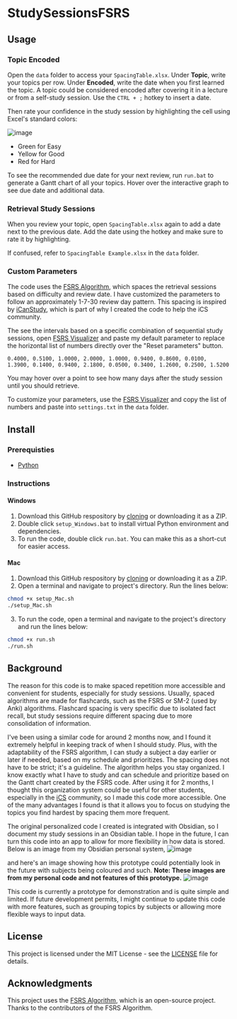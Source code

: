 # StudySessionsFSRS
## Usage
### Topic Encoded
Open the `data` folder to access your `SpacingTable.xlsx`. Under **Topic**, write your topics per row. Under **Encoded**, write the date when you first learned the topic. A topic could be considered encoded after covering it in a lecture or from a self-study session. Use the `CTRL + ;` hotkey to insert a date.

Then rate your confidence in the study session by highlighting the cell using Excel's standard colors:

![image](https://github.com/user-attachments/assets/14cf9c1a-75eb-4de2-91bd-074c50b45d2e)

- Green for Easy
- Yellow for Good
- Red for Hard

To see the recommended due date for your next review, run `run.bat` to generate a Gantt chart of all your topics. Hover over the interactive graph to see due date and additional data.

### Retrieval Study Sessions
When you review your topic, open `SpacingTable.xlsx` again to add a date next to the previous date. Add the date using the hotkey and make sure to rate it by highlighting.

If confused, refer to `SpacingTable Example.xlsx` in the `data` folder.

### Custom Parameters
The code uses the [FSRS Algorithm](https://github.com/open-spaced-repetition/py-fsrs), which spaces the retrieval sessions based on difficulty and review date. I have customized the parameters to follow an approximately 1-7-30 review day pattern. This spacing is inspired by [iCanStudy](icanstudy.com), which is part of why I created the code to help the iCS community. 

The see the intervals based on a specific combination of sequential study sessions, open [FSRS Visualizer](https://open-spaced-repetition.github.io/anki_fsrs_visualizer/) and paste my default parameter to replace the horizontal list of numbers directly over the "Reset parameters" button.
```
0.4000, 0.5100, 1.0000, 2.0000, 1.0000, 0.9400, 0.8600, 0.0100, 1.3900, 0.1400, 0.9400, 2.1800, 0.0500, 0.3400, 1.2600, 0.2500, 1.5200
```
You may hover over a point to see how many days after the study session until you should retrieve.

To customize your parameters, use the [FSRS Visualizer](https://open-spaced-repetition.github.io/anki_fsrs_visualizer/) and copy the list of numbers and paste into `settings.txt` in the `data` folder.

## Install
### Prerequisties
- [Python](https://www.python.org/downloads/)

### Instructions
#### Windows
1. Download this GitHub respository by [cloning](https://docs.github.com/en/repositories/creating-and-managing-repositories/cloning-a-repository) or downloading it as a ZIP.
2. Double click `setup_Windows.bat` to install virtual Python environment and dependencies.
3. To run the code, double click `run.bat`. You can make this as a short-cut for easier access.

#### Mac
1. Download this GitHub respository by [cloning](https://docs.github.com/en/repositories/creating-and-managing-repositories/cloning-a-repository) or downloading it as a ZIP.
2. Open a terminal and navigate to project's directory. Run the lines below:
```sh
chmod +x setup_Mac.sh
./setup_Mac.sh
```
3. To run the code, open a terminal and navigate to the project's directory and run the lines below:
```sh
chmod +x run.sh
./run.sh
```

## Background
The reason for this code is to make spaced repetition more accessible and convenient for students, especially for study sessions. Usually, spaced algorithms are made for flashcards, such as the FSRS or SM-2 (used by Anki) algorithms. Flashcard spacing is very specific due to isolated fact recall, but study sessions require different spacing due to more consolidation of information.

I've been using a similar code for around 2 months now, and I found it extremely helpful in keeping track of when I should study. Plus, with the adaptability of the FSRS algorithm, I can study a subject a day earlier or later if needed, based on my schedule and prioritizes. The spacing does not have to be strict; it's a guideline. The algorithm helps you stay organized. I know exactly what I have to study and can schedule and prioritize based on the Gantt chart created by the FSRS code. After using it for 2 months, I thought this organization system could be useful for other students, especially in the [iCS](https://icanstudy.com/) community, so I made this code more accessible. One of the many advantages I found is that it allows you to focus on studying the topics you find hardest by spacing them more frequent.

The original personalized code I created is integrated with Obsidian, so I document my study sessions in an Obsidian table. I hope in the future, I can turn this code into an app to allow for more flexibility in how data is stored. Below is an image from my Obsidian personal system,
![image](https://github.com/user-attachments/assets/3ab3e3fe-e8a2-4a95-a584-b857deb4b89a)

and here's an image showing how this prototype could potentially look in the future with subjects being coloured and such. **Note: These images are from my personal code and not features of this prototype.**
![image](https://github.com/user-attachments/assets/fb50b728-85eb-4eee-a496-32aacf325170)

This code is currently a prototype for demonstration and is quite simple and limited. If future development permits, I might continue to update this code with more features, such as grouping topics by subjects or allowing more flexible ways to input data.

## License
This project is licensed under the MIT License - see the [LICENSE](LICENSE) file for details.

## Acknowledgments
This project uses the [FSRS Algorithm](https://github.com/open-spaced-repetition/py-fsrs), which is an open-source project. Thanks to the contributors of the FSRS Algorithm.
